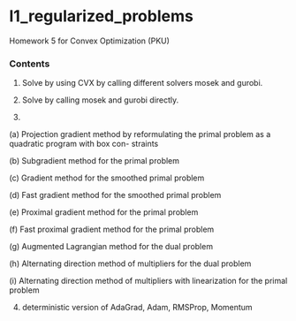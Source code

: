 # l1_regularized_problems

Homework 5 for Convex Optimization (PKU)

### Contents

1. Solve by using CVX by calling different solvers mosek and gurobi.

2. Solve by calling mosek and gurobi directly.

3.
(a) Projection gradient method by reformulating the primal problem as a quadratic program with box con-
straints

(b) Subgradient method for the primal problem

(c) Gradient method for the smoothed primal problem

(d) Fast gradient method for the smoothed primal problem

(e) Proximal gradient method for the primal problem

(f) Fast proximal gradient method for the primal problem

(g) Augmented Lagrangian method for the dual problem

(h) Alternating direction method of multipliers for the dual problem

(i) Alternating direction method of multipliers with linearization for the primal problem

4. deterministic version of AdaGrad, Adam, RMSProp, Momentum
